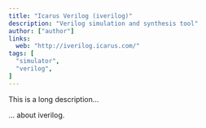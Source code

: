 ```yaml
---
title: "Icarus Verilog (iverilog)"
description: "Verilog simulation and synthesis tool"
author: ["author"]
links:
  web: "http://iverilog.icarus.com/"
tags: [
  "simulator",
  "verilog",
]
---
```


This is a long description...
<!--more-->
... about iverilog.
